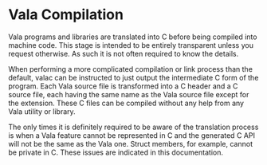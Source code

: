 # Vala Compilation

Vala programs and libraries are translated into C before being compiled into machine code. This stage is intended to be entirely transparent unless you request otherwise. As such it is not often required to know the details.

When performing a more complicated compilation or link process than the default, valac can be instructed to just output the intermediate C form of the program. Each Vala source file is transformed into a C header and a C source file, each having the same name as the Vala source file except for the extension. These C files can be compiled without any help from any Vala utility or library.

The only times it is definitely required to be aware of the translation process is when a Vala feature cannot be represented in C and the generated C API will not be the same as the Vala one. Struct members, for example, cannot be private in C. These issues are indicated in this documentation.

